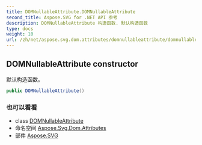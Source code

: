 ```yaml
---
title: DOMNullableAttribute.DOMNullableAttribute
second_title: Aspose.SVG for .NET API 参考
description: DOMNullableAttribute 构造函数. 默认构造函数
type: docs
weight: 10
url: /zh/net/aspose.svg.dom.attributes/domnullableattribute/domnullableattribute/
---
```

## DOMNullableAttribute constructor

默认构造函数。

```csharp
public DOMNullableAttribute()
```

### 也可以看看

* class [DOMNullableAttribute](../)
* 命名空间 [Aspose.Svg.Dom.Attributes](../../domnullableattribute/)
* 部件 [Aspose.SVG](../../../)


